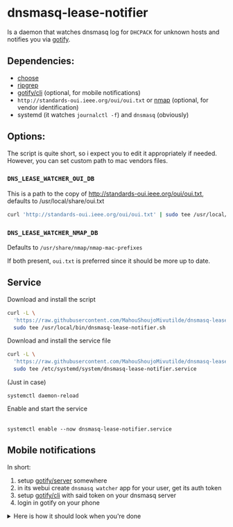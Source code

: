 # dnsmasq-lease-notifier

Is a daemon that watches dnsmasq log for `DHCPACK` for unknown hosts and notifies you via [gotify](https://gotify.net).

## Dependencies:
* [choose](https://github.com/theryangeary/choose)
* [ripgrep](https://github.com/BurntSushi/ripgrep)
* [gotify/cli](https://github.com/gotify/cli) (optional, for mobile notifications)
* `http://standards-oui.ieee.org/oui/oui.txt` or [nmap](https://nmap.org) (optional, for vendor identification)
* systemd (it watches `journalctl -f`) and `dnsmasq` (obviously)

## Options:

The script is quite short, so i expect you to edit it appropriately if needed.
However, you can set custom path to mac vendors files.

### `DNS_LEASE_WATCHER_OUI_DB`

This is a path to the copy of http://standards-oui.ieee.org/oui/oui.txt, defaults to /usr/local/share/oui.txt

```sh
curl 'http://standards-oui.ieee.org/oui/oui.txt' | sudo tee /usr/local/share/oui.txt
```

### `DNS_LEASE_WATCHER_NMAP_DB`

Defaults to `/usr/share/nmap/nmap-mac-prefixes`

If both present, `oui.txt` is preferred since it should be more up to date.

## Service

Download and install the script

```sh
curl -L \
  'https://raw.githubusercontent.com/MahouShoujoMivutilde/dnsmasq-lease-notifier/master/dnsmasq-lease-notifier.sh' |
  sudo tee /usr/local/bin/dnsmasq-lease-notifier.sh
```

Download and install the service file

```sh
curl -L \
  'https://raw.githubusercontent.com/MahouShoujoMivutilde/dnsmasq-lease-notifier/master/dnsmasq-lease-notifier.service' |
  sudo tee /etc/systemd/system/dnsmasq-lease-notifier.service
```

(Just in case)

```
systemctl daemon-reload
```

Enable and start the service

```

systemctl enable --now dnsmasq-lease-notifier.service
```

## Mobile notifications

In short:
1. setup [gotify/server](https://github.com/gotify/server) somewhere
2. in its webui create `dnsmasq watcher` app for your user, get its auth token
3. setup [gotify/cli](https://github.com/gotify/cli) with said token on your dnsmasq server
4. login in gotify on your phone

<details>
  <summary>Here is how it should look when you're done</summary>

  ![](gotify.png)

</details>


